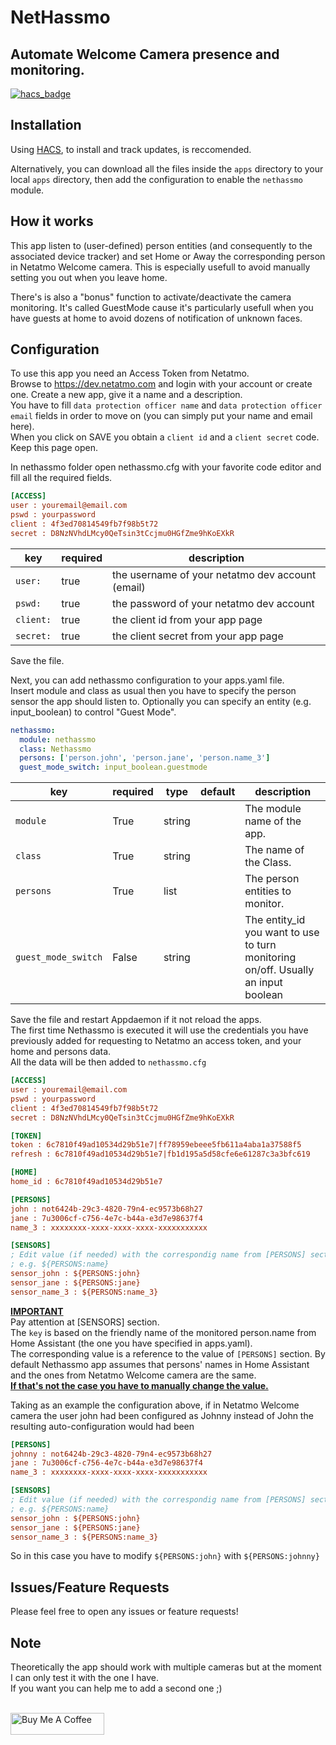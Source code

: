 # NetHassmo
## Automate Welcome Camera presence and monitoring.

[![hacs_badge](https://img.shields.io/badge/HACS-Custom-orange.svg?style=for-the-badge)](https://github.com/custom-components/hacs)




## Installation

Using [HACS](https://github.com/custom-components/hacs), to install and track updates, is reccomended.

Alternatively, you can download all the files inside the `apps` directory to your local `apps` directory, then add the configuration to enable the `nethassmo` module.

## How it works

This app listen to (user-defined) person entities (and consequently to the associated device tracker) and set Home or Away the corresponding person in Netatmo Welcome camera.
This is especially usefull to avoid manually setting you out when you leave home.

There's is also a "bonus" function to activate/deactivate the camera monitoring.
It's called GuestMode cause it's particularly usefull when you have guests at home to avoid dozens of notification of unknown faces.

## Configuration

To use this app you need an Access Token from Netatmo.  
Browse to https://dev.netatmo.com and login with your account or create one.
Create a new app, give it a name and a description.  
You have to fill `data protection officer name` and `data protection officer email` fields in order to move on (you can simply put your name and email here).  
When you click on SAVE you obtain a `client id` and a `client secret` code. Keep this page open.

In nethassmo folder open nethassmo.cfg with your favorite code editor and fill all the required fields.  
```ini
[ACCESS]
user : youremail@email.com
pswd : yourpassword
client : 4f3ed70814549fb7f98b5t72
secret : D8NzNVhdLMcy0QeTsin3tCcjmu0HGfZme9hKoEXkR
```
key | required | description
-- | -- | --
`user:`| true | the username of your netatmo dev account (email)
`pswd:`| true | the password of your netatmo dev account
`client:`| true | the client id from your app page
`secret:`| true | the client secret from your app page
Save the file.

Next, you can add nethassmo configuration to your apps.yaml file.  
Insert module and class as usual then you have to specify the person sensor the app should listen to. Optionally you can specify an entity (e.g. input_boolean) to control "Guest Mode".

```yaml
nethassmo:
  module: nethassmo
  class: Nethassmo
  persons: ['person.john', 'person.jane', 'person.name_3']
  guest_mode_switch: input_boolean.guestmode
```

key | required | type | default | description
-- | -- | -- | -- | --
`module` | True | string | | The module name of the app.
`class` | True | string | | The name of the Class.
`persons` | True | list | | The person entities to monitor.
`guest_mode_switch` | False | string | | The entity_id you want to use to turn monitoring on/off. Usually an input boolean

Save the file and restart Appdaemon if it not reload the apps.  
The first time Nethassmo is executed it will use the credentials you have previously added for requesting to Netatmo an access token, and your home and persons data.  
All the data will be then added to `nethassmo.cfg`

```ini
[ACCESS]
user : youremail@email.com
pswd : yourpassword
client : 4f3ed70814549fb7f98b5t72
secret : D8NzNVhdLMcy0QeTsin3tCcjmu0HGfZme9hKoEXkR

[TOKEN]
token : 6c7810f49ad10534d29b51e7|ff78959ebeee5fb611a4aba1a37588f5
refresh : 6c7810f49ad10534d29b51e7|fb1d195a5d58cfe6e61287c3a3bfc619

[HOME]
home_id : 6c7810f49ad10534d29b51e7

[PERSONS]
john : not6424b-29c3-4820-79n4-ec9573b68h27
jane : 7u3006cf-c756-4e7c-b44a-e3d7e98637f4
name_3 : xxxxxxxx-xxxx-xxxx-xxxx-xxxxxxxxxxx

[SENSORS]
; Edit value (if needed) with the correspondig name from [PERSONS] section
; e.g. ${PERSONS:name}
sensor_john : ${PERSONS:john}
sensor_jane : ${PERSONS:jane}
sensor_name_3 : ${PERSONS:name_3}
```
<u> **IMPORTANT** </u>  
Pay attention at [SENSORS] section.  
The `key` is based on the friendly name of the monitored person.name from Home Assistant (the one you have specified in apps.yaml).  
The corresponding value is a reference to the value of `[PERSONS]` section.
By default Nethassmo app assumes that persons' names in Home Assistant and the ones from Netatmo Welcome camera are the same.  
<u>**If that's not the case you have to manually change the value.**</u>

Taking as an example the configuration above, if in Netatmo Welcome camera the user john had been configured as Johnny instead of John the resulting auto-configuration would had been
```ini
[PERSONS]
johnny : not6424b-29c3-4820-79n4-ec9573b68h27
jane : 7u3006cf-c756-4e7c-b44a-e3d7e98637f4
name_3 : xxxxxxxx-xxxx-xxxx-xxxx-xxxxxxxxxxx

[SENSORS]
; Edit value (if needed) with the correspondig name from [PERSONS] section
; e.g. ${PERSONS:name}
sensor_john : ${PERSONS:john}
sensor_jane : ${PERSONS:jane}
sensor_name_3 : ${PERSONS:name_3}
```
So in this case you have to modify `${PERSONS:john}` with `${PERSONS:johnny}`

## Issues/Feature Requests

Please feel free to open any issues or feature requests!

## Note
Theoretically the app should work with multiple cameras but at the moment I can only test it with the one I have.  
If you want you can help me to add a second one ;)

<br><a href="https://www.buymeacoffee.com/aneisch" target="_blank"><img src="https://cdn.buymeacoffee.com/buttons/default-black.png" width="150px" height="35px" alt="Buy Me A Coffee" style="height: 35px !important;width: 150px !important;" ></a>